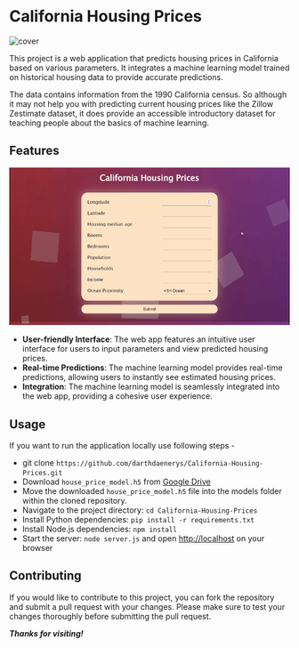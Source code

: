 # California Housing Prices

![cover](https://image.cnbcfm.com/api/v1/image/106650418-1596664513851-gettyimages-1208365509-360738475_1-5.jpeg?v=1601568388&w=1600&h=500)

This project is a web application that predicts housing prices in California based on various parameters. It integrates a machine learning model trained on historical housing data to provide accurate predictions.

The data contains information from the 1990 California census. So although it may not help you with predicting current housing prices like the Zillow Zestimate dataset, it does provide an accessible introductory dataset for teaching people about the basics of machine learning.

## Features

![alt text](demo.gif)

- **User-friendly Interface**: The web app features an intuitive user interface for users to input parameters and view predicted housing prices.
- **Real-time Predictions**: The machine learning model provides real-time predictions, allowing users to instantly see estimated housing prices.
- **Integration**: The machine learning model is seamlessly integrated into the web app, providing a cohesive user experience.

## Usage

If you want to run the application locally use following steps -

- git clone `https://github.com/darthdaenerys/California-Housing-Prices.git`
- Download `house_price_model.h5` from [Google Drive](https://drive.google.com/file/d/1zt2qtvvsND2_wY3PAmXgw9yTWQLV6JpE/view?usp=sharing)
- Move the downloaded `house_price_model.h5` file into the models folder within the cloned repository.
- Navigate to the project directory: `cd California-Housing-Prices`
- Install Python dependencies: `pip install -r requirements.txt`
- Install Node.js dependencies: `npm install`
- Start the server: `node server.js` and open [http://localhost](http://localhost) on your browser

## Contributing

If you would like to contribute to this project, you can fork the repository and submit a pull request with your changes. Please make sure to test your changes thoroughly before submitting the pull request.

***Thanks for visiting!***
